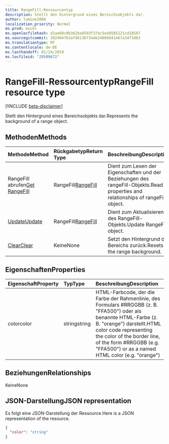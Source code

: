 ```yaml
---
title: RangeFill-Ressourcentyp
description: Stellt den Hintergrund eines Bereichsobjekts dar.
author: lumine2008
localization_priority: Normal
ms.prod: excel
ms.openlocfilehash: d1ae60c0b362ba8593f374c5edd505121cd18587
ms.sourcegitcommit: 3d24047b3af46136734de2486b041e67a34f3d83
ms.translationtype: MT
ms.contentlocale: de-DE
ms.lasthandoff: 01/24/2019
ms.locfileid: "29509672"
---
```

# <a name="rangefill-resource-type"></a><span data-ttu-id="8e6dc-103">RangeFill-Ressourcentyp</span><span class="sxs-lookup"><span data-stu-id="8e6dc-103">RangeFill resource type</span></span>

[!INCLUDE [beta-disclaimer](../../includes/beta-disclaimer.md)]

<span data-ttu-id="8e6dc-104">Stellt den Hintergrund eines Bereichsobjekts dar.</span><span class="sxs-lookup"><span data-stu-id="8e6dc-104">Represents the background of a range object.</span></span>


## <a name="methods"></a><span data-ttu-id="8e6dc-105">Methoden</span><span class="sxs-lookup"><span data-stu-id="8e6dc-105">Methods</span></span>

| <span data-ttu-id="8e6dc-106">Methode</span><span class="sxs-lookup"><span data-stu-id="8e6dc-106">Method</span></span>           | <span data-ttu-id="8e6dc-107">Rückgabetyp</span><span class="sxs-lookup"><span data-stu-id="8e6dc-107">Return Type</span></span>    |<span data-ttu-id="8e6dc-108">Beschreibung</span><span class="sxs-lookup"><span data-stu-id="8e6dc-108">Description</span></span>|
|:---------------|:--------|:----------|
|<span data-ttu-id="8e6dc-109">RangeFill abrufen</span><span class="sxs-lookup"><span data-stu-id="8e6dc-109">[Get RangeFill](../api/rangefill-get.md)</span></span> | <span data-ttu-id="8e6dc-110">RangeFill</span><span class="sxs-lookup"><span data-stu-id="8e6dc-110">[RangeFill](rangefill.md)</span></span> |<span data-ttu-id="8e6dc-111">Dient zum Lesen der Eigenschaften und der Beziehungen des rangeFill-Objekts.</span><span class="sxs-lookup"><span data-stu-id="8e6dc-111">Read properties and relationships of rangeFill object.</span></span>|
|[<span data-ttu-id="8e6dc-112">Update</span><span class="sxs-lookup"><span data-stu-id="8e6dc-112">Update</span></span>](../api/rangefill-update.md) | <span data-ttu-id="8e6dc-113">RangeFill</span><span class="sxs-lookup"><span data-stu-id="8e6dc-113">[RangeFill](rangefill.md)</span></span>   |<span data-ttu-id="8e6dc-114">Dient zum Aktualisieren des RangeFill-Objekts.</span><span class="sxs-lookup"><span data-stu-id="8e6dc-114">Update RangeFill object.</span></span> |
|[<span data-ttu-id="8e6dc-115">Clear</span><span class="sxs-lookup"><span data-stu-id="8e6dc-115">Clear</span></span>](../api/rangefill-clear.md)|<span data-ttu-id="8e6dc-116">Keine</span><span class="sxs-lookup"><span data-stu-id="8e6dc-116">None</span></span>|<span data-ttu-id="8e6dc-117">Setzt den Hintergrund des Bereichs zurück.</span><span class="sxs-lookup"><span data-stu-id="8e6dc-117">Resets the range background.</span></span>|

## <a name="properties"></a><span data-ttu-id="8e6dc-118">Eigenschaften</span><span class="sxs-lookup"><span data-stu-id="8e6dc-118">Properties</span></span>
| <span data-ttu-id="8e6dc-119">Eigenschaft</span><span class="sxs-lookup"><span data-stu-id="8e6dc-119">Property</span></span>     | <span data-ttu-id="8e6dc-120">Typ</span><span class="sxs-lookup"><span data-stu-id="8e6dc-120">Type</span></span>   |<span data-ttu-id="8e6dc-121">Beschreibung</span><span class="sxs-lookup"><span data-stu-id="8e6dc-121">Description</span></span>|
|:---------------|:--------|:----------|
|<span data-ttu-id="8e6dc-122">color</span><span class="sxs-lookup"><span data-stu-id="8e6dc-122">color</span></span>|<span data-ttu-id="8e6dc-123">string</span><span class="sxs-lookup"><span data-stu-id="8e6dc-123">string</span></span>|<span data-ttu-id="8e6dc-124">HTML-Farbcode, der die Farbe der Rahmenlinie, des Formulars #RRGGBB (z. B.  "FFA500") oder als benannte HTML-Farbe (z. B. "orange") darstellt.</span><span class="sxs-lookup"><span data-stu-id="8e6dc-124">HTML color code representing the color of the border line, of the form #RRGGBB (e.g. "FFA500") or as a named HTML color (e.g. "orange")</span></span>|

## <a name="relationships"></a><span data-ttu-id="8e6dc-125">Beziehungen</span><span class="sxs-lookup"><span data-stu-id="8e6dc-125">Relationships</span></span>
<span data-ttu-id="8e6dc-126">Keine</span><span class="sxs-lookup"><span data-stu-id="8e6dc-126">None</span></span>


## <a name="json-representation"></a><span data-ttu-id="8e6dc-127">JSON-Darstellung</span><span class="sxs-lookup"><span data-stu-id="8e6dc-127">JSON representation</span></span>

<span data-ttu-id="8e6dc-128">Es folgt eine JSON-Darstellung der Ressource.</span><span class="sxs-lookup"><span data-stu-id="8e6dc-128">Here is a JSON representation of the resource.</span></span>

<!-- {
  "blockType": "resource",
  "optionalProperties": [

  ],
  "@odata.type": "microsoft.graph.rangeFill"
}-->

```json
{
  "color": "string"
}

```

<!-- uuid: 8fcb5dbc-d5aa-4681-8e31-b001d5168d79
2015-10-25 14:57:30 UTC -->
<!--
{
  "type": "#page.annotation",
  "description": "RangeFill resource",
  "keywords": "",
  "section": "documentation",
  "tocPath": "",
  "suppressions": [
    "Error: /api-reference/beta/resources/rangefill.md:\r\n      Exception processing links.\r\n    System.ArgumentException: Link Definition was null. Link text: !INCLUDE [beta-disclaimer](../../includes/beta-disclaimer.md)\r\n      at ApiDoctor.Validation.DocFile.get_LinkDestinations()\r\n      at ApiDoctor.Validation.DocSet.ValidateLinks(Boolean includeWarnings, String[] relativePathForFiles, IssueLogger issues, Boolean requireFilenameCaseMatch, Boolean printOrphanedFiles)"
  ]
}
-->
